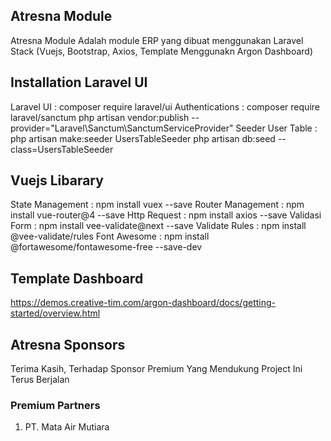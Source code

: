 ## Atresna Module

Atresna Module Adalah module ERP yang dibuat menggunakan Laravel Stack (Vuejs, Bootstrap, Axios, Template Menggunakn Argon Dashboard)

## Installation Laravel UI

Laravel UI : composer require laravel/ui
Authentications : composer require laravel/sanctum
php artisan vendor:publish --provider="Laravel\Sanctum\SanctumServiceProvider"
Seeder User Table : php artisan make:seeder UsersTableSeeder
php artisan db:seed --class=UsersTableSeeder

## Vuejs Libarary

State Management : npm install vuex --save
Router Management : npm install vue-router@4 --save
Http Request : npm install axios --save
Validasi Form : npm install vee-validate@next --save
Validate Rules : npm install @vee-validate/rules
Font Awesome : npm install @fortawesome/fontawesome-free --save-dev

## Template Dashboard

https://demos.creative-tim.com/argon-dashboard/docs/getting-started/overview.html

## Atresna Sponsors

Terima Kasih, Terhadap Sponsor Premium Yang Mendukung Project Ini Terus Berjalan

### Premium Partners

1. PT. Mata Air Mutiara
